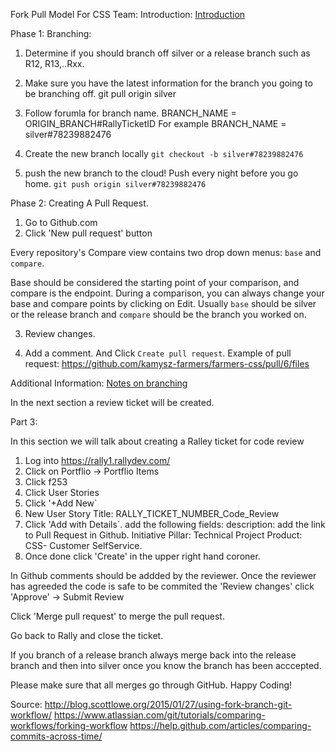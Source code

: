 Fork Pull Model For CSS Team: 
Introduction: 
[Introduction](http://blog.scottlowe.org/2015/01/27/using-fork-branch-git-workflow/)

Phase 1: Branching:

1. Determine if you should branch off silver or a release branch such as  R12, R13,..Rxx. 

2. Make sure you have the latest information for the branch you going to be branching off. 
git pull origin silver 


3. Follow forumla for branch name. 
BRANCH_NAME = ORIGIN_BRANCH#RallyTicketID For example 
BRANCH_NAME = silver#78239882476

3. Create the new branch locally
``git checkout -b silver#78239882476``

4. push the new  branch to the cloud! Push every night before you go home. 
`git push origin silver#78239882476`

Phase 2:  Creating A Pull Request. 

1. Go to Github.com
2. Click 'New pull request' button

Every repository's Compare view contains two drop down  menus: `base` and `compare`.

Base should be considered the starting point of your comparison, and compare is the endpoint. During a comparison, you can always change your base and compare points by clicking on Edit.
Usually `base` should be silver or the release branch and `compare` should be the branch you worked on. 

3. Review changes. 

4. Add a comment. And Click  `Create pull request`.
Example of pull request: https://github.com/kamysz-farmers/farmers-css/pull/6/files

Additional Information: [Notes on branching](https://help.github.com/articles/comparing-commits-across-time/)

In the next section a review ticket will be created.

Part 3: 

In this section we will talk about creating a Ralley ticket for code review 

1. Log into https://rally1.rallydev.com/ 
2.  Click on Portflio -> Portflio Items
3. Click f253
4. Click User Stories 
5. Click '+Add New`
6.  New User Story Title: RALLY_TICKET_NUMBER_Code_Review
7. Click 'Add with Details`.
add the following fields:
description: add the link to Pull Request in Github. 
Initiative Pillar: Technical Project
Product: CSS- Customer SelfService.
9. Once done click 'Create' in the upper right hand coroner. 

In Github comments should be addded by the reviewer. Once the reviewer has agreeded the code is safe to be commited 
the 'Review changes'  click 'Approve'  -> Submit Review

Click 'Merge pull request'  to merge the pull request. 

Go back to Rally and close the ticket. 

If you branch of a release branch always merge back into the release branch and then into silver once you know the branch has been 
acccepted. 

Please make sure that all merges go through GitHub. 
Happy Coding!



Source: 
http://blog.scottlowe.org/2015/01/27/using-fork-branch-git-workflow/
https://www.atlassian.com/git/tutorials/comparing-workflows/forking-workflow
https://help.github.com/articles/comparing-commits-across-time/

